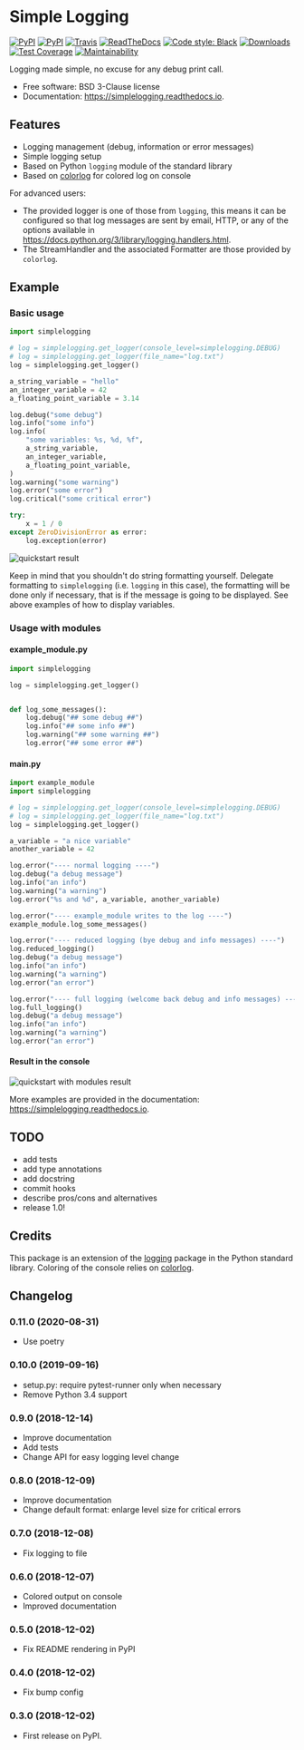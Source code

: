# Simple Logging

[![PyPI](https://img.shields.io/pypi/v/simplelogging.svg)](https://pypi.python.org/pypi/simplelogging)
[![PyPI](https://img.shields.io/pypi/l/simplelogging.svg)](https://github.com/vpoulailleau/simplelogging/blob/master/LICENSE)
[![Travis](https://img.shields.io/travis/vpoulailleau/simplelogging.svg)](https://travis-ci.org/vpoulailleau/simplelogging)
[![ReadTheDocs](https://readthedocs.org/projects/simplelogging/badge/?version=latest)](https://simplelogging.readthedocs.io/en/latest/?badge=latest)
[![Code style: Black](https://img.shields.io/badge/code%20style-black-000000.svg)](https://github.com/ambv/black)
[![Downloads](https://pepy.tech/badge/simplelogging)](https://pepy.tech/project/simplelogging)
[![Test Coverage](https://api.codeclimate.com/v1/badges/4ad8f1bef2c011e8a5ac/test_coverage)](https://codeclimate.com/github/vpoulailleau/simplelogging/test_coverage)
[![Maintainability](https://api.codeclimate.com/v1/badges/4ad8f1bef2c011e8a5ac/maintainability)](https://codeclimate.com/github/vpoulailleau/simplelogging/maintainability)

Logging made simple, no excuse for any debug print call.

* Free software: BSD 3-Clause license
* Documentation: https://simplelogging.readthedocs.io.


## Features

* Logging management (debug, information or error messages)
* Simple logging setup
* Based on Python `logging` module of the standard library
* Based on [colorlog](https://github.com/borntyping/python-colorlog) for colored log on console

For advanced users:

* The provided logger is one of those from `logging`, this means it can be configured so that log messages are sent by email, HTTP, or any of the options available in https://docs.python.org/3/library/logging.handlers.html.
* The StreamHandler and the associated Formatter are those provided by `colorlog`.

## Example

### Basic usage

```python
import simplelogging

# log = simplelogging.get_logger(console_level=simplelogging.DEBUG)
# log = simplelogging.get_logger(file_name="log.txt")
log = simplelogging.get_logger()

a_string_variable = "hello"
an_integer_variable = 42
a_floating_point_variable = 3.14

log.debug("some debug")
log.info("some info")
log.info(
    "some variables: %s, %d, %f",
    a_string_variable,
    an_integer_variable,
    a_floating_point_variable,
)
log.warning("some warning")
log.error("some error")
log.critical("some critical error")

try:
    x = 1 / 0
except ZeroDivisionError as error:
    log.exception(error)
```

![quickstart result](quickstart.png)

Keep in mind that you shouldn't do string formatting yourself. Delegate formatting to `simplelogging` (i.e. `logging` in this case), the formatting will be done only if necessary, that is if the message is going to be displayed. See above examples of how to display variables.

### Usage with modules

#### example_module.py

```python
import simplelogging

log = simplelogging.get_logger()


def log_some_messages():
    log.debug("## some debug ##")
    log.info("## some info ##")
    log.warning("## some warning ##")
    log.error("## some error ##")
```

#### main.py

```python
import example_module
import simplelogging

# log = simplelogging.get_logger(console_level=simplelogging.DEBUG)
# log = simplelogging.get_logger(file_name="log.txt")
log = simplelogging.get_logger()

a_variable = "a nice variable"
another_variable = 42

log.error("---- normal logging ----")
log.debug("a debug message")
log.info("an info")
log.warning("a warning")
log.error("%s and %d", a_variable, another_variable)

log.error("---- example_module writes to the log ----")
example_module.log_some_messages()

log.error("---- reduced logging (bye debug and info messages) ----")
log.reduced_logging()
log.debug("a debug message")
log.info("an info")
log.warning("a warning")
log.error("an error")

log.error("---- full logging (welcome back debug and info messages) ----")
log.full_logging()
log.debug("a debug message")
log.info("an info")
log.warning("a warning")
log.error("an error")
```

#### Result in the console


![quickstart with modules result](with_modules.png)

More examples are provided in the documentation: https://simplelogging.readthedocs.io.

## TODO

* add tests
* add type annotations
* add docstring
* commit hooks
* describe pros/cons and alternatives
* release 1.0!

## Credits

This package is an extension of the [logging](https://docs.python.org/3/howto/logging-cookbook.html) package in the Python standard library. Coloring of the console relies on [colorlog](https://github.com/borntyping/python-colorlog).

## Changelog

### 0.11.0 (2020-08-31)

* Use poetry

### 0.10.0 (2019-09-16)

* setup.py: require pytest-runner only when necessary
* Remove Python 3.4 support

### 0.9.0 (2018-12-14)

* Improve documentation
* Add tests
* Change API for easy logging level change

### 0.8.0 (2018-12-09)

* Improve documentation
* Change default format: enlarge level size for critical errors

### 0.7.0 (2018-12-08)

* Fix logging to file

### 0.6.0 (2018-12-07)

* Colored output on console
* Improved documentation

### 0.5.0 (2018-12-02)

* Fix README rendering in PyPI

### 0.4.0 (2018-12-02)

* Fix bump config

### 0.3.0 (2018-12-02)

* First release on PyPI.

